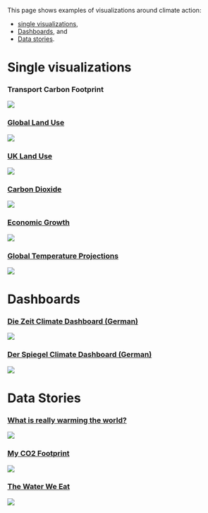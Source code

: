 This page shows examples of visualizations around climate action: 
* [single visualizations](#single-visualizations),
* [Dashboards](#dashboards), and
* [Data stories](#data-stories).

# Single visualizations

### Transport Carbon Footprint
![](figures/transport.png)

### [Global Land Use](https://ourworldindata.org/land-use-diets)
![](figures/globallanduse.png)

### [UK Land Use](https://www.carbonbrief.org/qa-will-englands-national-food-strategy-help-tackle-climate-change/)
![](figures/uklanduse.png)

### [Carbon Dioxide]([https://ourworldindata.org/land-use-diets](https://blog.datawrapper.de/wp-content/uploads/2021/11/image29-1024x835.png))
![](figures/globallanduse.png)

### [Economic Growth](https://twitter.com/MaxCRoser/status/1454790570593955840?s=20&t=s5s9TgYVhWs6EGiXbtzTxg)
![](figures/economicgrowth.png)

### [Global Temperature Projections]([https://twitter.com/MaxCRoser/status/1454790570593955840?s=20&t=s5s9TgYVhWs6EGiXbtzTxg](https://www.theguardian.com/environment/ng-interactive/2021/oct/14/climate-change-happening-now-stats-graphs-maps-cop26))
![](figures/globaltemperatureprojections.png)


# Dashboards

### [Die Zeit Climate Dashboard (German)](https://www.zeit.de/wirtschaft/2022-04/energiekosten-deutschland-gas-strom-benzin-energiemonitor)
![](figures/dashboard-2.png)

### [Der Spiegel Climate Dashboard (German)](https://www.spiegel.de)
![](figures/dashboard-1.png)


# Data Stories

### [What is really warming the world?](https://www.bloomberg.com/graphics/2015-whats-warming-the-world/)
![](figures/whatiswarmingworld.png)

### [My CO2 Footprint](https://raw.githubusercontent.com/datacomics/datacomics.github.io/master/comicfiles/co2footprint.jpg)
![](figures/comic.png)

### [The Water We Eat](https://thewaterweeat.com/)
![](figures/water.png)






